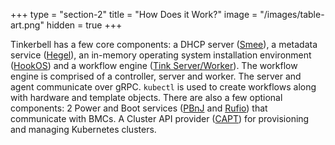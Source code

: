 +++
type = "section-2"
title = "How Does it Work?"
image = "/images/table-art.png"
hidden = true
+++

Tinkerbell has a few core components: a DHCP server ([Smee](https://github.com/tinkerbell/smee)), a metadata service ([Hegel](https://github.com/tinkerbell/hegel)), an in-memory operating system installation environment ([HookOS](https://github.com/tinkerbell/hook)) and a workflow engine ([Tink Server/Worker](https://github.com/tinkerbell/tink)).
The workflow engine is comprised of a controller, server and worker. The server and agent communicate over gRPC.
`kubectl` is used to create workflows along with hardware and template objects.
There are also a few optional components: 2 Power and Boot services ([PBnJ](https://github.com/tinkerbell/pbnj) and [Rufio](https://github.com/tinkerbell/rufio)) that communicate with BMCs. A Cluster API provider ([CAPT](https://github.com/tinkerbell/cluster-api-provider-tinkerbell)) for provisioning and managing Kubernetes clusters.
